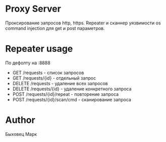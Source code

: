 # Proxy Server
Проксирование запросов http, https. Repeater и сканнер уязвимости os command injection для get и post параметров.  

# Repeater usage
По дефолту на :8888
- GET /requests - список запросов
- GET /requests/{id} - отдельный запрос
- DELETE /requests - удаление всех запросов
- DELETE /requests/{id} - удаление конкретного запроса
- POST /requests/{id}/repeat - повторение запроса
- POST /requests/{id}/scan/cmd - сканирование запроса

# Author
Быховец Марк